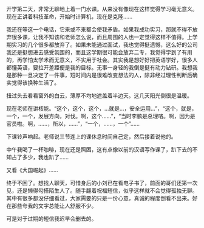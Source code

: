 <p>开学第二天，非常无聊地上着一门水课。从来没有像现在这样觉得学习毫无意义。现在正讲着科技革命，开始时计算机，现在是克隆……</p><p>我还在等这一个电话，它来或不来都会使我矛盾。如果我成功实习，那就不得不放弃很多课，让我不知该和老师怎么说，而且周围的人也一定觉得这样不值得。上学期实习的几个很多都放弃了。如果未能通过面试，我也觉得挺遗憾，这么好的公司我还是挺想进去感受氛围的，而且这学期很可能会放弃二专，我觉得学到了有用的，再学怕太学术而无意义，不实用于社会。其实我是想好好把英语学好，很多人都懂英语，要拉开差距便是我的目标。无事一身轻的我倒是挺有动力钻研。我想我是那种一旦决定了一件事，短时间内是很难改变想法的人，除非经过理性判断后确实觉得该换种生活了。</p><p>扭过头去看看窗外的白云，薄厚不均地遮盖着半边天。这几天阳光倒很是温暖。</p><p>现在老师在讲核能。“这个，这个，这个，…就是…，安全运用…”，“这个，就是，一个，一个，发展方向，对伐。啊，这个……”，“当时李鹏是总理咯。啊，因为是官员啦。啊，……，所以，……”，“一个，……，一个”……</p><p>下课铃声响起。老师说三节连上的课休息时间自己定，然后接着说他的。</p><p>中午我喝了一杯咖啡，现在还是照困，这有点像以前的汉语写作课了，趴下去的不知占了多少，我也趴了……</p><p>又看《大国崛起》……</p><p>终于不困了。想找人聊天，可惜身后的小刘已在看电子书了，前面的哥们还第一次见，还是懒得勾搭陌生人了。随手翻着祝福短信，似乎这样就不会觉得孤独无聊。其中有很多都没仔细看过，大家需要的只是一份心意，真诚的程度倒看不出来。好在那些夸我的文字总能让人舒服不少。</p><p>可是对于过期的短信我迟早会删去的。</p>